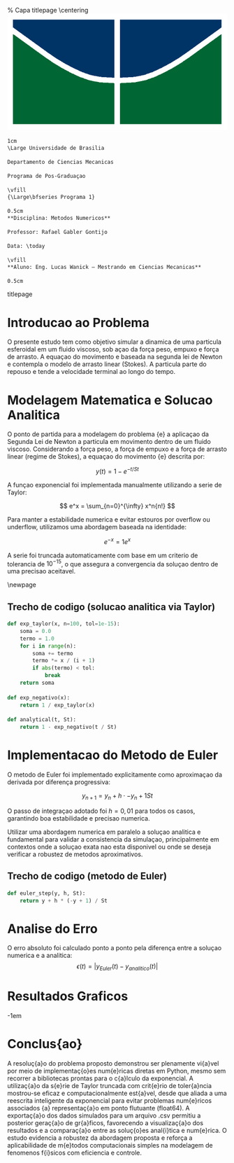 

% Capa
titlepage
    \centering
    ![Figura](imagens/unb_bandeira.png) 

    1cm
    \Large Universidade de Brasilia 

    Departamento de Ciencias Mecanicas 

    Programa de Pos-Graduaçao 

    \vfill
    {\Large\bfseries Programa 1} 

    0.5cm
    **Disciplina: Metodos Numericos** 

    Professor: Rafael Gabler Gontijo 

    Data: \today 

    \vfill
    **Aluno: Eng. Lucas Wanick — Mestrando em Ciencias Mecanicas** 

    0.5cm
titlepage

# Introducao ao Problema
O presente estudo tem como objetivo simular a dinamica de uma particula esferoidal em um fluido viscoso, sob açao da força peso, empuxo e força de arrasto. A equaçao do movimento e baseada na segunda lei de Newton e contempla o modelo de arrasto linear (Stokes). A particula parte do repouso e tende a velocidade terminal ao longo do tempo. 



# Modelagem Matematica e Solucao Analitica
O ponto de partida para a modelagem do problema {e} a aplicaçao da Segunda Lei de Newton a particula em movimento dentro de um fluido viscoso. Considerando a força peso, a força de empuxo e a força de arrasto linear (regime de Stokes), a equaçao do movimento {e} descrita por:

$$
    y(t) = 1 - e^{-t/St}
$$

A funçao exponencial foi implementada manualmente utilizando a serie de Taylor:

$$
    e^x = \sum_{n=0}^{\infty} x^n{n!}
$$

Para manter a estabilidade numerica e evitar estouros por overflow ou underflow, utilizamos uma abordagem baseada na identidade:

$$
    e^{-x} = 1{e^x}
$$

A serie foi truncada automaticamente com base em um criterio de tolerancia de $10^{-15}$, o que assegura a convergencia da soluçao dentro de uma precisao aceitavel.

\newpage
## Trecho de codigo (solucao analitica via Taylor)
```python
def exp_taylor(x, n=100, tol=1e-15):
    soma = 0.0
    termo = 1.0
    for i in range(n):
        soma += termo
        termo *= x / (i + 1)
        if abs(termo) < tol:
            break
    return soma

def exp_negativo(x):
    return 1 / exp_taylor(x)

def analytical(t, St):
    return 1 - exp_negativo(t / St)
```

# Implementacao do Metodo de Euler
O metodo de Euler foi implementado explicitamente como aproximaçao da derivada por diferença progressiva:

$$
    y_{n+1} = y_n + h \cdot -y_n + 1{St}
$$

O passo de integraçao adotado foi $h = 0{,}01$ para todos os casos, garantindo boa estabilidade e precisao numerica.

Utilizar uma abordagem numerica em paralelo a soluçao analitica e fundamental para validar a consistencia da simulaçao, principalmente em contextos onde a soluçao exata nao esta disponivel ou onde se deseja verificar a robustez de metodos aproximativos.

## Trecho de codigo (metodo de Euler)
```python
def euler_step(y, h, St):
    return y + h * (-y + 1) / St
```

# Analise do Erro
O erro absoluto foi calculado ponto a ponto pela diferença entre a soluçao numerica e a analitica:
$$
    \epsilon(t) = | y_{Euler}(t) - y_{analitico}(t) |
$$

# Resultados Graficos
-1em






# Conclus{ao}  
A resoluç{a}o do problema proposto demonstrou ser plenamente vi{a}vel por meio de implementaç{o}es num{e}ricas diretas em Python, mesmo sem recorrer a bibliotecas prontas para o c{a}lculo da exponencial. A utilizaç{a}o da s{e}rie de Taylor truncada com crit{e}rio de toler{a}ncia mostrou-se eficaz e computacionalmente est{a}vel, desde que aliada a uma reescrita inteligente da exponencial para evitar problemas num{e}ricos associados {a} representaç{a}o em ponto flutuante (float64). A exportaç{a}o dos dados simulados para um arquivo .csv permitiu a posterior geraç{a}o de gr{a}ficos, favorecendo a visualizaç{a}o dos resultados e a comparaç{a}o entre as soluç{o}es anal{i}tica e num{e}rica. O estudo evidencia a robustez da abordagem proposta e reforça a aplicabilidade de m{e}todos computacionais simples na modelagem de fenomenos f{i}sicos com eficiencia e controle.

